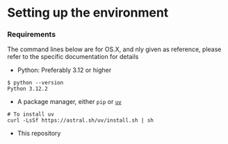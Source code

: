 # Setting up the environment

### Requirements

The command lines below are for OS.X, and nly given as reference, please refer to the specific documentation for details

- Python: Preferably 3.12 or higher

```
$ python --version
Python 3.12.2
```

- A package manager, either `pip` or [`uv`](https://astral.sh/blog/uv)

```
# To install uv
curl -LsSf https://astral.sh/uv/install.sh | sh
```

- This repository

###


